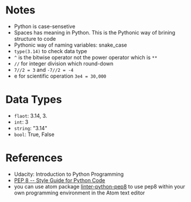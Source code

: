 Notes
===
- Python is case-sensetive
- Spaces has meaning in Python.  This is the Pythonic way of brining structure to code
- Pythonic way of naming variables: snake_case
- ```type(3.14)``` to check data type
- ```^``` is the bitwise operator not the power operator which is ```**```
- ```//``` for integer division which round-down
 - ```7//2 = 3``` and ```-7//2 = -4``` 
- e for scientific operation ```3e4 = 30,000```

Data Types
===
- ```flaot```: 3.14, 3.
- ```int```: 3
- ```string```: "3.14"
- ```bool```: True, False

References
===
- Udacity: Introduction to Python Programming
- [PEP 8 -- Style Guide for Python Code](https://www.python.org/dev/peps/pep-0008/)
 - you can use atom package [linter-python-pep8](https://atom.io/packages/linter-python-pep8) to use pep8 within your own programming environment in the Atom text editor
